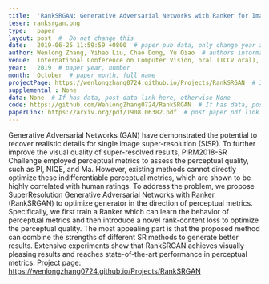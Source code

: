 ```yaml
---
title:  'RankSRGAN: Generative Adversarial Networks with Ranker for Image Super-Resolution'  #  Paper title, covered by ''
teser: ranksrgan.png
type:   paper
layout: post  #  Do not change this
date:   2019-06-25 11:59:59 +0800  # paper pub data, only change year and month according to this format
author: Wenlong Zhang, Yihao Liu, Chao Dong, Yu Qiao  # authors information
venue:  International Conference on Computer Vision, oral (ICCV oral), 2019  # Where it be, ICCV and CVPR remove IEEE Conference on,
year:   2019  # paper year, number
month:  October  # paper month, full name
projectPage: https://wenlongzhang0724.github.io/Projects/RankSRGAN  # If has project page, link here, otherwise None
supplemental : None
data: None  # If has data, post data link here, otherwise None
code: https://github.com/WenlongZhang0724/RankSRGAN  # If has data, post code link here, otherwise None
paperLink: https://arxiv.org/pdf/1908.06382.pdf  # post paper pdf link here
---
```


Generative Adversarial Networks (GAN) have demonstrated the potential to recover realistic details for single image super-resolution (SISR). To further improve the visual quality of super-resolved results, PIRM2018-SR Challenge employed perceptual metrics to assess the perceptual quality, such as PI, NIQE, and Ma. However, existing methods cannot directly optimize these indifferentiable perceptual metrics, which are shown to be highly correlated with human ratings. To address the problem, we propose SuperResolution Generative Adversarial Networks with Ranker (RankSRGAN) to optimize generator in the direction of perceptual metrics. Specifically, we first train a Ranker which can learn the behavior of perceptual metrics and then introduce a novel rank-content loss to optimize the perceptual quality. The most appealing part is that the proposed method can combine the strengths of different SR methods to generate better results. Extensive experiments show that RankSRGAN achieves visually pleasing results and reaches state-of-the-art performance in perceptual metrics. Project page: https://wenlongzhang0724.github.io/Projects/RankSRGAN